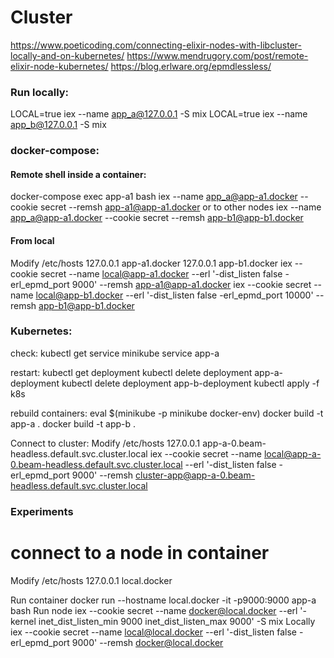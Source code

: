 # Cluster

https://www.poeticoding.com/connecting-elixir-nodes-with-libcluster-locally-and-on-kubernetes/
https://www.mendrugory.com/post/remote-elixir-node-kubernetes/
https://blog.erlware.org/epmdlessless/

### Run locally:
LOCAL=true iex --name app_a@127.0.0.1 -S mix
LOCAL=true iex --name app_b@127.0.0.1 -S mix

### docker-compose:
#### Remote shell inside a container:
docker-compose exec app-a1 bash
iex --name app_a@app-a1.docker  --cookie secret --remsh app-a1@app-a1.docker
or to other nodes
iex --name app_a@app-a1.docker  --cookie secret --remsh app-b1@app-b1.docker
#### From local
Modify /etc/hosts 
127.0.0.1       app-a1.docker
127.0.0.1       app-b1.docker
iex --cookie secret --name local@app-a1.docker --erl '-dist_listen false -erl_epmd_port 9000' --remsh app-a1@app-a1.docker
iex --cookie secret --name local@app-b1.docker --erl '-dist_listen false -erl_epmd_port 10000' --remsh app-b1@app-b1.docker

### Kubernetes:
check:
kubectl get service
minikube service app-a

restart:
kubectl get deployment
kubectl delete deployment app-a-deployment
kubectl delete deployment app-b-deployment
kubectl apply -f k8s

rebuild containers:
eval $(minikube -p minikube docker-env)
docker build -t app-a .
docker build -t app-b .

Connect to cluster:
Modify /etc/hosts
127.0.0.1       app-a-0.beam-headless.default.svc.cluster.local
iex --cookie secret --name local@app-a-0.beam-headless.default.svc.cluster.local --erl '-dist_listen false -erl_epmd_port 9000' --remsh cluster-app@app-a-0.beam-headless.default.svc.cluster.local



### Experiments
# connect to a node in container
Modify /etc/hosts
127.0.0.1       local.docker

Run container
docker run --hostname local.docker -it -p9000:9000 app-a bash
Run node
iex --cookie secret --name docker@local.docker --erl '-kernel inet_dist_listen_min 9000 inet_dist_listen_max 9000' -S mix
Locally
iex --cookie secret --name local@local.docker --erl '-dist_listen false -erl_epmd_port 9000' --remsh docker@local.docker

